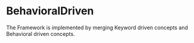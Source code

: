 # BehavioralDriven

The Framework is implemented by merging Keyword driven concepts and Behavioral driven concepts.
